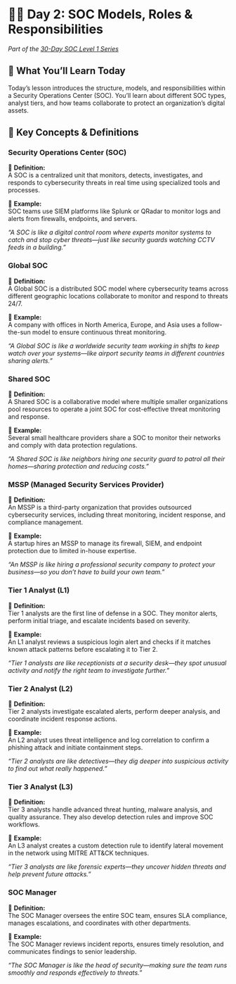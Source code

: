 # 🧑‍💻 Day 2: SOC Models, Roles & Responsibilities  
*Part of the [30-Day SOC Level 1 Series](https://cyber-security-center.github.io/SOC-30Days-Series/)*

## 🧩 What You’ll Learn Today

Today’s lesson introduces the structure, models, and responsibilities within a Security Operations Center (SOC). You’ll learn about different SOC types, analyst tiers, and how teams collaborate to protect an organization’s digital assets.

## 📘 Key Concepts & Definitions

### **Security Operations Center (SOC)**

📘 **Definition:**  
A SOC is a centralized unit that monitors, detects, investigates, and responds to cybersecurity threats in real time using specialized tools and processes.

🧠 **Example:**  
SOC teams use SIEM platforms like Splunk or QRadar to monitor logs and alerts from firewalls, endpoints, and servers.

*“A SOC is like a digital control room where experts monitor systems to catch and stop cyber threats—just like security guards watching CCTV feeds in a building.”*

### **Global SOC**

📘 **Definition:**  
A Global SOC is a distributed SOC model where cybersecurity teams across different geographic locations collaborate to monitor and respond to threats 24/7.

🧠 **Example:**  
A company with offices in North America, Europe, and Asia uses a follow-the-sun model to ensure continuous threat monitoring.

*“A Global SOC is like a worldwide security team working in shifts to keep watch over your systems—like airport security teams in different countries sharing alerts.”*

### **Shared SOC**

📘 **Definition:**  
A Shared SOC is a collaborative model where multiple smaller organizations pool resources to operate a joint SOC for cost-effective threat monitoring and response.

🧠 **Example:**  
Several small healthcare providers share a SOC to monitor their networks and comply with data protection regulations.

*“A Shared SOC is like neighbors hiring one security guard to patrol all their homes—sharing protection and reducing costs.”*

### **MSSP (Managed Security Services Provider)**

📘 **Definition:**  
An MSSP is a third-party organization that provides outsourced cybersecurity services, including threat monitoring, incident response, and compliance management.

🧠 **Example:**  
A startup hires an MSSP to manage its firewall, SIEM, and endpoint protection due to limited in-house expertise.

*“An MSSP is like hiring a professional security company to protect your business—so you don’t have to build your own team.”*

### **Tier 1 Analyst (L1)**

📘 **Definition:**  
Tier 1 analysts are the first line of defense in a SOC. They monitor alerts, perform initial triage, and escalate incidents based on severity.

🧠 **Example:**  
An L1 analyst reviews a suspicious login alert and checks if it matches known attack patterns before escalating it to Tier 2.

*“Tier 1 analysts are like receptionists at a security desk—they spot unusual activity and notify the right team to investigate further.”*

### **Tier 2 Analyst (L2)**

📘 **Definition:**  
Tier 2 analysts investigate escalated alerts, perform deeper analysis, and coordinate incident response actions.

🧠 **Example:**  
An L2 analyst uses threat intelligence and log correlation to confirm a phishing attack and initiate containment steps.

*“Tier 2 analysts are like detectives—they dig deeper into suspicious activity to find out what really happened.”*

### **Tier 3 Analyst (L3)**

📘 **Definition:**  
Tier 3 analysts handle advanced threat hunting, malware analysis, and quality assurance. They also develop detection rules and improve SOC workflows.

🧠 **Example:**  
An L3 analyst creates a custom detection rule to identify lateral movement in the network using MITRE ATT&CK techniques.

*“Tier 3 analysts are like forensic experts—they uncover hidden threats and help prevent future attacks.”*

### **SOC Manager**

📘 **Definition:**  
The SOC Manager oversees the entire SOC team, ensures SLA compliance, manages escalations, and coordinates with other departments.

🧠 **Example:**  
The SOC Manager reviews incident reports, ensures timely resolution, and communicates findings to senior leadership.

*“The SOC Manager is like the head of security—making sure the team runs smoothly and responds effectively to threats.”*
